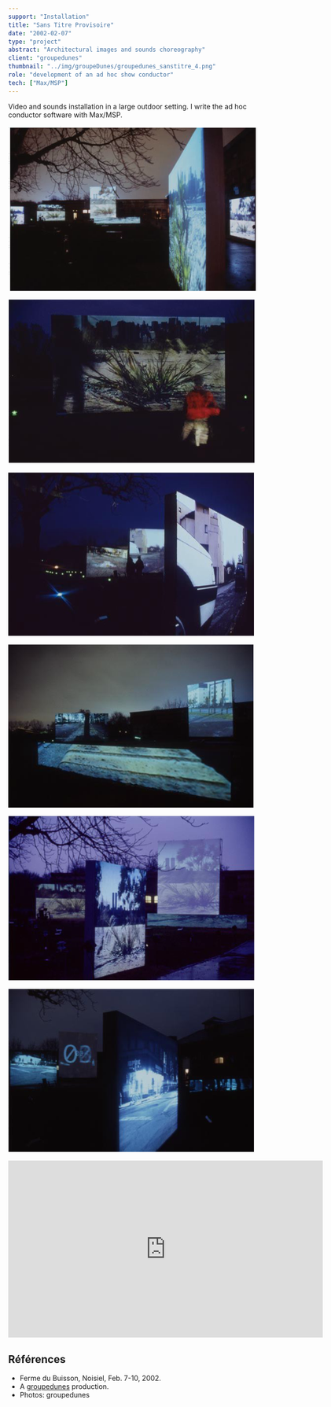 ```yaml
---
support: "Installation"
title: "Sans Titre Provisoire"
date: "2002-02-07"
type: "project" 
abstract: "Architectural images and sounds choreography"
client: "groupedunes"
thumbnail: "../img/groupeDunes/groupedunes_sanstitre_4.png"
role: "development of an ad hoc show conductor"
tech: ["Max/MSP"]
---
```


Video and sounds installation in a large outdoor setting. I write the ad hoc conductor software with Max/MSP.

![© groupedunes](../img/groupeDunes/groupedunes_sanstitre_1.png)

![© groupedunes](../img/groupeDunes/groupedunes_sanstitre_2.png)

![© groupedunes](../img/groupeDunes/groupedunes_sanstitre_3.png)

![© groupedunes](../img/groupeDunes/groupedunes_sanstitre_4.png)

![© groupedunes](../img/groupeDunes/groupedunes_sanstitre_5.png)

![© groupedunes](../img/groupeDunes/groupedunes_sanstitre_6.png)


<div class="iframe-container">
<iframe src="https://player.vimeo.com/video/340165738" width="640" height="360" frameborder="0" allow="autoplay; fullscreen" allowfullscreen></iframe>
</div>


## Références
- Ferme du Buisson, Noisiel, Feb. 7-10, 2002.
- A [groupedunes](http://www.groupedunes.fr) production.
- Photos: groupedunes
